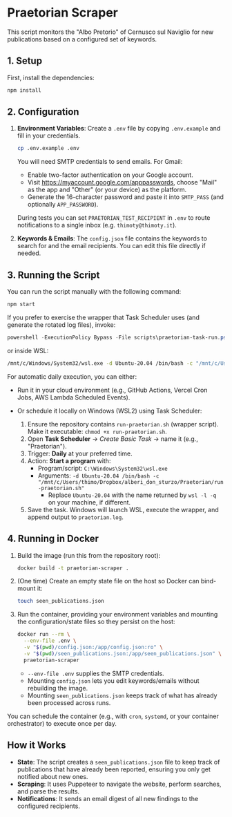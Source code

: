 # Praetorian Scraper

This script monitors the "Albo Pretorio" of Cernusco sul Naviglio for new publications based on a configured set of keywords.

## 1. Setup

First, install the dependencies:

```bash
npm install
```

## 2. Configuration

1.  **Environment Variables**: Create a `.env` file by copying `.env.example` and fill in your credentials.
    ```bash
    cp .env.example .env
    ```
    You will need SMTP credentials to send emails. For Gmail:

    - Enable two-factor authentication on your Google account.
    - Visit <https://myaccount.google.com/apppasswords>, choose "Mail" as the app and "Other" (or your device) as the platform.
    - Generate the 16-character password and paste it into `SMTP_PASS` (and optionally `APP_PASSWORD`).

    During tests you can set `PRAETORIAN_TEST_RECIPIENT` in `.env` to route notifications to a single inbox (e.g. `thimoty@thimoty.it`).

2.  **Keywords & Emails**: The `config.json` file contains the keywords to search for and the email recipients. You can edit this file directly if needed.

## 3. Running the Script

You can run the script manually with the following command:

```bash
npm start
```

If you prefer to exercise the wrapper that Task Scheduler uses (and generate the rotated log files), invoke:

```powershell
powershell -ExecutionPolicy Bypass -File scripts\praetorian-task-run.ps1
```

or inside WSL:

```bash
/mnt/c/Windows/System32/wsl.exe -d Ubuntu-20.04 /bin/bash -c "/mnt/c/Users/thimo/Dropbox/alberi_don_sturzo/Praetorian/run-praetorian.sh"
```

For automatic daily execution, you can either:

-   Run it in your cloud environment (e.g., GitHub Actions, Vercel Cron Jobs, AWS Lambda Scheduled Events).
-   Or schedule it locally on Windows (WSL2) using Task Scheduler:

    1.  Ensure the repository contains `run-praetorian.sh` (wrapper script). Make it executable: `chmod +x run-praetorian.sh`.
    2.  Open **Task Scheduler** → *Create Basic Task* → name it (e.g., "Praetorian").
    3.  Trigger: **Daily** at your preferred time.
    4.  Action: **Start a program** with:
        - Program/script: `C:\Windows\System32\wsl.exe`
        - Arguments: `-d Ubuntu-20.04 /bin/bash -c "/mnt/c/Users/thimo/Dropbox/alberi_don_sturzo/Praetorian/run-praetorian.sh"`
            - Replace `Ubuntu-20.04` with the name returned by `wsl -l -q` on your machine, if different.
    5.  Save the task. Windows will launch WSL, execute the wrapper, and append output to `praetorian.log`.

## 4. Running in Docker

1. Build the image (run this from the repository root):

   ```bash
   docker build -t praetorian-scraper .
   ```

2. (One time) Create an empty state file on the host so Docker can bind-mount it:

   ```bash
   touch seen_publications.json
   ```

3. Run the container, providing your environment variables and mounting the configuration/state files so they persist on the host:

   ```bash
   docker run --rm \
     --env-file .env \
     -v "$(pwd)/config.json:/app/config.json:ro" \
     -v "$(pwd)/seen_publications.json:/app/seen_publications.json" \
     praetorian-scraper
   ```

   - `--env-file .env` supplies the SMTP credentials.
   - Mounting `config.json` lets you edit keywords/emails without rebuilding the image.
   - Mounting `seen_publications.json` keeps track of what has already been processed across runs.

You can schedule the container (e.g., with `cron`, `systemd`, or your container orchestrator) to execute once per day.

## How it Works

-   **State**: The script creates a `seen_publications.json` file to keep track of publications that have already been reported, ensuring you only get notified about new ones.
-   **Scraping**: It uses Puppeteer to navigate the website, perform searches, and parse the results.
-   **Notifications**: It sends an email digest of all new findings to the configured recipients.
